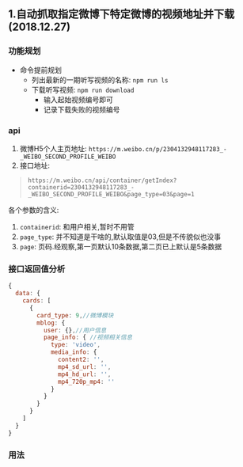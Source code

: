 ## 1.自动抓取指定微博下特定微博的视频地址并下载(2018.12.27)

### 功能规划

- 命令提前规划
  - 列出最新的一期听写视频的名称: `npm run ls`
  - 下载听写视频:  `npm run download`
    - 输入起始视频编号即可
    - 记录下载失败的视频编号

### api

1. 微博H5个人主页地址: `https://m.weibo.cn/p/2304132948117283_-_WEIBO_SECOND_PROFILE_WEIBO`
2. 接口地址:

> `https://m.weibo.cn/api/container/getIndex?containerid=2304132948117283_-_WEIBO_SECOND_PROFILE_WEIBO&page_type=03&page=1`

各个参数的含义: 

1. `containerid`: 和用户相关,暂时不用管
2. `page_type`: 并不知道是干啥的,默认取值是03,但是不传貌似也没事
3. `page`: 页码.经观察,第一页默认10条数据,第二页已上默认是5条数据

### 接口返回值分析

```javascript
{
  data: {
    cards: [
      {
        card_type: 9,//微博模块
        mblog: {
          user: {},//用户信息
          page_info: { //视频相关信息
            type: 'video',
            media_info: {
              content2: '',
              mp4_sd_url: '',
              mp4_hd_url: '',
              mp4_720p_mp4: ''
            }
          }
        }
      }
    ]
  }
}
```

### 用法
